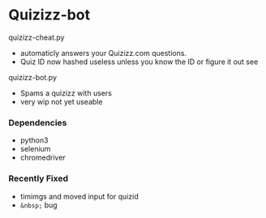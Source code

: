 # Quizizz-bot

quizizz-cheat.py

+ automaticly answers your Quizizz.com questions.
+ Quiz ID now hashed useless unless you know the ID or figure it out see 

quizizz-bot.py 
+ Spams a quizizz with users
+ very wip not yet useable

### Dependencies
+ python3
+ selenium
+ chromedriver

### Recently Fixed
+ timimgs and moved input for quizid
+ `&nbsp;` bug
